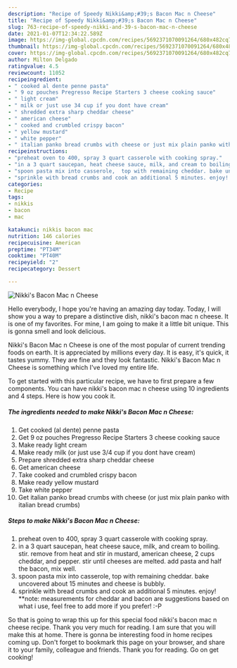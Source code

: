 ```yaml
---
description: "Recipe of Speedy Nikki&amp;#39;s Bacon Mac n Cheese"
title: "Recipe of Speedy Nikki&amp;#39;s Bacon Mac n Cheese"
slug: 763-recipe-of-speedy-nikki-and-39-s-bacon-mac-n-cheese
date: 2021-01-07T12:34:22.589Z
image: https://img-global.cpcdn.com/recipes/5692371070091264/680x482cq70/nikkis-bacon-mac-n-cheese-recipe-main-photo.jpg
thumbnail: https://img-global.cpcdn.com/recipes/5692371070091264/680x482cq70/nikkis-bacon-mac-n-cheese-recipe-main-photo.jpg
cover: https://img-global.cpcdn.com/recipes/5692371070091264/680x482cq70/nikkis-bacon-mac-n-cheese-recipe-main-photo.jpg
author: Milton Delgado
ratingvalue: 4.5
reviewcount: 11052
recipeingredient:
- " cooked al dente penne pasta"
- " 9 oz pouches Pregresso Recipe Starters 3 cheese cooking sauce"
- " light cream"
- " milk or just use 34 cup if you dont have cream"
- " shredded extra sharp cheddar cheese"
- " american cheese"
- " cooked and crumbled crispy bacon"
- " yellow mustard"
- " white pepper"
- " italian panko bread crumbs with cheese or just mix plain panko with italian bread crumbs"
recipeinstructions:
- "preheat oven to 400, spray 3 quart casserole with cooking spray."
- "in a 3 quart saucepan, heat cheese sauce, milk, and cream to boiling. stir. remove from heat and stir in mustard, american cheese, 2 cups cheddar, and pepper. stir until cheeses are melted. add pasta and half the bacon, mix well."
- "spoon pasta mix into casserole,  top with remaining cheddar. bake uncovered about 15 minutes and cheese is bubbly."
- "sprinkle with bread crumbs and cook an additional 5 minutes. enjoy!   **note: measurements for cheddar and bacon are suggestions based on what i use, feel free to add more if you prefer! :-P"
categories:
- Recipe
tags:
- nikkis
- bacon
- mac

katakunci: nikkis bacon mac 
nutrition: 146 calories
recipecuisine: American
preptime: "PT34M"
cooktime: "PT40M"
recipeyield: "2"
recipecategory: Dessert

---
```



![Nikki&#39;s Bacon Mac n Cheese](https://img-global.cpcdn.com/recipes/5692371070091264/680x482cq70/nikkis-bacon-mac-n-cheese-recipe-main-photo.jpg)

Hello everybody, I hope you're having an amazing day today. Today, I will show you a way to prepare a distinctive dish, nikki&#39;s bacon mac n cheese. It is one of my favorites. For mine, I am going to make it a little bit unique. This is gonna smell and look delicious.

Nikki&#39;s Bacon Mac n Cheese is one of the most popular of current trending foods on earth. It is appreciated by millions every day. It is easy, it's quick, it tastes yummy. They are fine and they look fantastic. Nikki&#39;s Bacon Mac n Cheese is something which I've loved my entire life.




To get started with this particular recipe, we have to first prepare a few components. You can have nikki&#39;s bacon mac n cheese using 10 ingredients and 4 steps. Here is how you cook it.

<!--inarticleads1-->

##### The ingredients needed to make Nikki&#39;s Bacon Mac n Cheese:

1. Get  cooked (al dente) penne pasta
1. Get  9 oz pouches Pregresso Recipe Starters 3 cheese cooking sauce
1. Make ready  light cream
1. Make ready  milk (or just use 3/4 cup if you dont have cream)
1. Prepare  shredded extra sharp cheddar cheese
1. Get  american cheese
1. Take  cooked and crumbled crispy bacon
1. Make ready  yellow mustard
1. Take  white pepper
1. Get  italian panko bread crumbs with cheese (or just mix plain panko with italian bread crumbs)




<!--inarticleads2-->

##### Steps to make Nikki&#39;s Bacon Mac n Cheese:

1. preheat oven to 400, spray 3 quart casserole with cooking spray.
1. in a 3 quart saucepan, heat cheese sauce, milk, and cream to boiling. stir. remove from heat and stir in mustard, american cheese, 2 cups cheddar, and pepper. stir until cheeses are melted. add pasta and half the bacon, mix well.
1. spoon pasta mix into casserole,  top with remaining cheddar. bake uncovered about 15 minutes and cheese is bubbly.
1. sprinkle with bread crumbs and cook an additional 5 minutes. enjoy!   **note: measurements for cheddar and bacon are suggestions based on what i use, feel free to add more if you prefer! :-P




So that is going to wrap this up for this special food nikki&#39;s bacon mac n cheese recipe. Thank you very much for reading. I am sure that you will make this at home. There is gonna be interesting food in home recipes coming up. Don't forget to bookmark this page on your browser, and share it to your family, colleague and friends. Thank you for reading. Go on get cooking!
